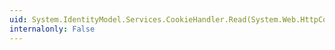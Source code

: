 ```yaml
---
uid: System.IdentityModel.Services.CookieHandler.Read(System.Web.HttpContext)
internalonly: False
---
```

